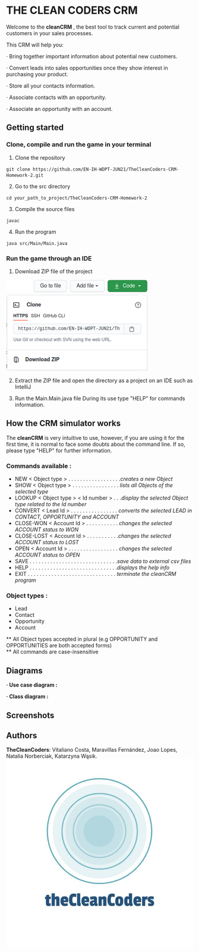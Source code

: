 # THE CLEAN CODERS CRM

Welcome to the <b> cleanCRM </b>, the best tool to track current and potential customers in your sales processes. 

This CRM will help you:

· Bring together important information about potential new customers.

· Convert leads into sales opportunities once they show interest in purchasing your product.

· Store all your contacts information.

· Associate contacts with an opportunity.

· Associate an opportunity with an account.

## Getting started

### Clone, compile and run the game in your terminal

1. Clone the repository
```
git clone https://github.com/EN-IH-WDPT-JUN21/TheCleanCoders-CRM-Homework-2.git
```
2. Go to the src directory
```
cd your_path_to_project/TheCleanCoders-CRM-Homework-2
```
3. Compile the source files
```
javac 
```
4. Run the program
```
java src/Main/Main.java
```

### Run the game through an IDE

1. Download ZIP file of the project

![zipdownload.png](https://github.com/EN-IH-WDPT-JUN21/TheCleanCoders-MugglesAgainstMagic-Homework-1/blob/main/img/zipdownload.png)

2. Extract the ZIP file and open the directory as a project on an IDE such as IntelliJ

3. Run the Main.Main.java file
During its use type "HELP" for commands information. 

## How the CRM simulator works

The <b>cleanCRM</b> is very intuitive to use, however, if you are using it for the first time, it is normal to face some doubts about the command line. If so, please type "HELP" for further information.

### Commands available :

- NEW < Object type > . . . . . . . . . . . . . . . . . ._creates a new Object_
- SHOW < Object type > . . . . . . . . . . . . . . . . _lists all Objects of the selected type_
- LOOKUP < Object type > < Id number > . . ._display the selected Object type related to the Id number_
- CONVERT < Lead Id > . . . . . . . . . . . . . . . . _converts the selected LEAD in CONTACT, OPPORTUNITY and ACCOUNT_
- CLOSE-WON < Account Id > . . . . . . . . . . . _changes the selected ACCOUNT status to WON_
- CLOSE-LOST < Account Id > . . . . . . . . . . ._changes the selected ACCOUNT status to LOST_
- OPEN < Account Id > . . . . . . . . . . . . . . . . . _changes the selected ACCOUNT status to OPEN_
- SAVE . . . . . . . . . . . . . . . . . . . . . . . . . . . . . ._save data to external csv files_
- HELP . . . . . . . . . . . . . . . . . . . . . . . . . . . . . ._displays the help info_
- EXIT . . . . . . . . . . . . . . . . . . . . . . . . . . . . . . _terminate the cleanCRM program_

### Object types :

- Lead
- Contact
- Opportunity
- Account

** All Object types accepted in plural (e.g OPPORTUNITY and OPPORTUNITIES are both accepted forms)
<br> ** All commands are case-insensitive        

## Diagrams

<b>· Use case diagram : </b>

<b>· Class diagram : </b>

## Screenshots

## Authors

**TheCleanCoders**: Vitaliano Costa, Maravillas Fernández, Joao Lopes, Natalia Norberciak, Katarzyna Wąsik.
![CleanCodersLogo.JPG](https://github.com/EN-IH-WDPT-JUN21/TheCleanCoders-MugglesAgainstMagic-Homework-1/blob/main/img/CleanCodersLogo.JPG)